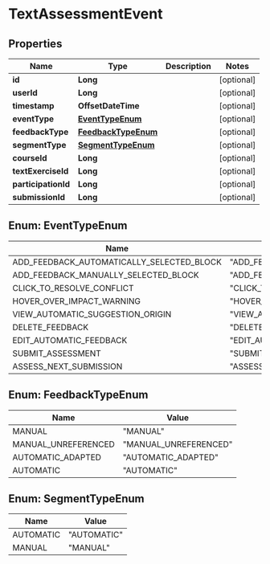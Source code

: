 

# TextAssessmentEvent


## Properties

| Name | Type | Description | Notes |
|------------ | ------------- | ------------- | -------------|
|**id** | **Long** |  |  [optional] |
|**userId** | **Long** |  |  [optional] |
|**timestamp** | **OffsetDateTime** |  |  [optional] |
|**eventType** | [**EventTypeEnum**](#EventTypeEnum) |  |  [optional] |
|**feedbackType** | [**FeedbackTypeEnum**](#FeedbackTypeEnum) |  |  [optional] |
|**segmentType** | [**SegmentTypeEnum**](#SegmentTypeEnum) |  |  [optional] |
|**courseId** | **Long** |  |  [optional] |
|**textExerciseId** | **Long** |  |  [optional] |
|**participationId** | **Long** |  |  [optional] |
|**submissionId** | **Long** |  |  [optional] |



## Enum: EventTypeEnum

| Name | Value |
|---- | -----|
| ADD_FEEDBACK_AUTOMATICALLY_SELECTED_BLOCK | &quot;ADD_FEEDBACK_AUTOMATICALLY_SELECTED_BLOCK&quot; |
| ADD_FEEDBACK_MANUALLY_SELECTED_BLOCK | &quot;ADD_FEEDBACK_MANUALLY_SELECTED_BLOCK&quot; |
| CLICK_TO_RESOLVE_CONFLICT | &quot;CLICK_TO_RESOLVE_CONFLICT&quot; |
| HOVER_OVER_IMPACT_WARNING | &quot;HOVER_OVER_IMPACT_WARNING&quot; |
| VIEW_AUTOMATIC_SUGGESTION_ORIGIN | &quot;VIEW_AUTOMATIC_SUGGESTION_ORIGIN&quot; |
| DELETE_FEEDBACK | &quot;DELETE_FEEDBACK&quot; |
| EDIT_AUTOMATIC_FEEDBACK | &quot;EDIT_AUTOMATIC_FEEDBACK&quot; |
| SUBMIT_ASSESSMENT | &quot;SUBMIT_ASSESSMENT&quot; |
| ASSESS_NEXT_SUBMISSION | &quot;ASSESS_NEXT_SUBMISSION&quot; |



## Enum: FeedbackTypeEnum

| Name | Value |
|---- | -----|
| MANUAL | &quot;MANUAL&quot; |
| MANUAL_UNREFERENCED | &quot;MANUAL_UNREFERENCED&quot; |
| AUTOMATIC_ADAPTED | &quot;AUTOMATIC_ADAPTED&quot; |
| AUTOMATIC | &quot;AUTOMATIC&quot; |



## Enum: SegmentTypeEnum

| Name | Value |
|---- | -----|
| AUTOMATIC | &quot;AUTOMATIC&quot; |
| MANUAL | &quot;MANUAL&quot; |



